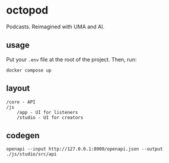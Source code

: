 # octopod
Podcasts. Reimagined with UMA and AI.

## usage
Put your `.env` file at the root of the project. Then, run:

```bask
docker compose up
```

## layout

```
/core - API
/js
    /app - UI for listeners
    /studio - UI for creators
```

## codegen

```
openapi --input http://127.0.0.1:8000/openapi.json --output ./js/studio/src/api
```
